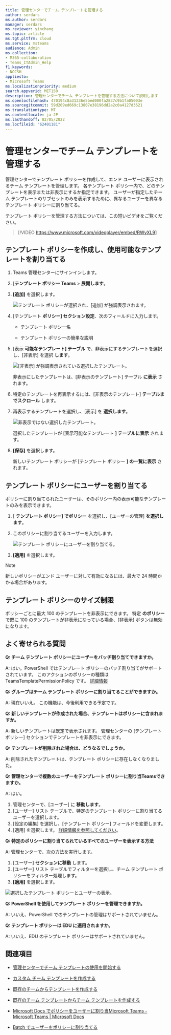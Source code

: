 ```yaml
---
title: 管理センターでチーム テンプレートを管理する
author: serdars
ms.author: serdars
manager: serdars
ms.reviewer: yinchang
ms.topic: article
ms.tgt.pltfrm: cloud
ms.service: msteams
audience: Admin
ms.collection:
- M365-collaboration
- Teams_ITAdmin_Help
f1.keywords:
- NOCSH
appliesto:
- Microsoft Teams
ms.localizationpriority: medium
search.appverid: MET150
description: 管理センターでチーム テンプレートを管理する方法について説明します
ms.openlocfilehash: 470194c8a31236e5bed000fa2837c9b1fa05003e
ms.sourcegitcommit: 59d209ed669c13807e38196dd2a2c0a4127d3621
ms.translationtype: MT
ms.contentlocale: ja-JP
ms.lasthandoff: 02/05/2022
ms.locfileid: "62401181"
---
```

# <a name="manage-team-templates-in-the-admin-center"></a>管理センターでチーム テンプレートを管理する

管理センターでテンプレート ポリシーを作成して、エンド ユーザーに表示されるチーム テンプレートを管理します。 各テンプレート ポリシー内で、どのテンプレートを表示または非表示にするか指定できます。
ユーザーが指定したチーム テンプレートのサブセットのみを表示するために、異なるユーザーを異なるテンプレート ポリシーに割り当てる。

テンプレート ポリシーを管理する方法については、この短いビデオをご覧ください。

> [!VIDEO https://www.microsoft.com/videoplayer/embed/RWyXL9]

## <a name="create-template-policies-and-assign-available-templates"></a>テンプレート ポリシーを作成し、使用可能なテンプレートを割り当てる

1. Teams 管理センターにサインインします。

2. [**テンプレート ポリシー Teams** > **展開します**。

3. **[追加]** を選択します。

    ![テンプレート ポリシーが選択され、[追加] が強調表示されます。](media/template-policies-1.png)

1. [テンプレート **ポリシー] セクション設定**、次のフィールドに入力します。

    - テンプレート ポリシー名

    - テンプレート ポリシーの簡単な説明

2. [表示 **可能なテンプレート] テーブル** で、非表示にするテンプレートを選択し、[非表示] を選択 **します**。

    ![[非表示] が強調表示されている選択したテンプレート。](media/template-policies-2.png)

    非表示にしたテンプレートは、[非表示のテンプレート] テーブル **に表示** されます。

1. 特定のテンプレートを再表示するには、[非表示のテンプレート] **テーブルまでスクロール** します。

2. 再表示するテンプレートを選択し、[表示] を **選択します**。

   ![非表示ではない選択したテンプレート。](media/template-policies-3.png)

   選択したテンプレートが [表示可能なテンプレート **] テーブルに表示** されます。
3. **[保存]** を選択します。

   新しいテンプレート ポリシーが [テンプレート ポリシー **] の一覧に表示** されます。

## <a name="assign-users-to-the-template-policies"></a>テンプレート ポリシーにユーザーを割り当てる

ポリシーに割り当てられたユーザーは、そのポリシー内の表示可能なテンプレートのみを表示できます。

1. [ **テンプレート ポリシー] でポリシー** を選択し、[ユーザーの管理] **を選択します**。

2. このポリシーに割り当てるユーザーを入力します。

   ![テンプレート ポリシーにユーザーを割り当てる。](media/template-policies-4.png)

3. **[適用]** を選択します。

> [!Note]
> 新しいポリシーがエンド ユーザーに対して有効になるには、最大で 24 時間かかる場合があります。

## <a name="size-limits-for-template-policies"></a>テンプレート ポリシーのサイズ制限

ポリシーごとに最大 100 のテンプレートを非表示にできます。 特定 **のポリシー** で既に 100 のテンプレートが非表示になっている場合、[非表示] ボタンは無効になります。

## <a name="frequently-asked-questions"></a>よく寄せられる質問

**Q: チーム テンプレート ポリシーにユーザーをバッチ割り当てできますか。**
  
A: はい。PowerShell ではテンプレート ポリシーのバッチ割り当てがサポートされています。 このアクションのポリシーの種類は TeamsTemplatePermissionPolicy です。 [詳細情報](/powershell/module/teams/new-csbatchpolicyassignmentoperation)

**Q: グループはチーム テンプレート ポリシーに割り当てることができますか。**

A: 現在いいえ。 この機能は、今後利用できる予定です。

**Q: 新しいテンプレートが作成された場合、テンプレートはポリシーに含まれますか。**

A: 新しいテンプレートは既定で表示されます。 管理センターの [テンプレート ポリシー] セクションでテンプレートを非表示にできます。

**Q: テンプレートが削除された場合は、どうなるでしょうか。**

A: 削除されたテンプレートは、テンプレート ポリシーに存在しなくなりました。

**Q: 管理センターで複数のユーザーをテンプレート ポリシーに割り当Teamsできますか。**

A: はい。

1. 管理センターで、[ユーザー] に **移動します**。
1. [ユーザー] リスト テーブルで、特定のテンプレート ポリシーに割り当てるユーザーを選択します。
1. [設定の編集] を選択し、[テンプレート ポリシー] フィールドを変更します。
1. [適用] を選択します。 [詳細情報を参照してください](./assign-policies-users-and-groups.md#assign-a-policy-to-a-batch-of-users)。

**Q: 特定のポリシーに割り当てられているすべてのユーザーを表示する方法**

A: 管理センターで、次の方法を実行します。

1. [ユーザー] **セクションに移動** します。
2. [ユーザー] リスト テーブルでフィルターを選択し、チーム テンプレート ポリシーをフィルター処理します。
3. **[適用]** を選択します。

![選択したテンプレート ポリシーとユーザーの表示。](media/template-policies-5.png)

**Q: PowerShell を使用してテンプレート ポリシーを管理できますか。**

A: いいえ、PowerShell でのテンプレートの管理はサポートされていません。

**Q: テンプレート ポリシーは EDU に適用されますか。**

A: いいえ、EDU のテンプレート ポリシーはサポートされていません。

## <a name="related-topics"></a>関連項目

- [管理センターでチーム テンプレートの使用を開始する](./get-started-with-teams-templates-in-the-admin-console.md)

- [カスタム チーム テンプレートを作成する](./create-a-team-template.md)

- [既存のチームからテンプレートを作成する](./create-template-from-existing-team.md)

- [既存のチーム テンプレートからチーム テンプレートを作成する](./create-template-from-existing-template.md)

- [Microsoft Docs でポリシーをユーザーに割り当Microsoft Teams - Microsoft Teams \| Microsoft Docs](./policy-assignment-overview.md)

- [Batch でユーザーをポリシーに割り当てる](/powershell/module/teams/new-csbatchpolicyassignmentoperation)
